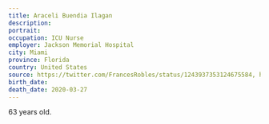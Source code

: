 ```yaml
---
title: Araceli Buendia Ilagan
description: 
portrait: 
occupation: ICU Nurse
employer: Jackson Memorial Hospital
city: Miami
province: Florida
country: United States
source: https://twitter.com/FrancesRobles/status/1243937353124675584, https://www.miamiherald.com/news/coronavirus/, https://www.cbsnews.com/news/coronavirus-nurse-dies-from-covid-19-miami-hospital/article241586041.html
birth_date: 
death_date: 2020-03-27
---
```


63 years old.